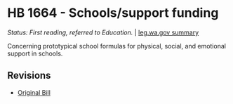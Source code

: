 # HB 1664 - Schools/support funding
*Status: First reading, referred to Education.* | [leg.wa.gov summary](https://app.leg.wa.gov/billsummary?BillNumber=1664&Year=2021)

Concerning prototypical school formulas for physical, social, and emotional support in schools.

## Revisions
* [Original Bill](1/)